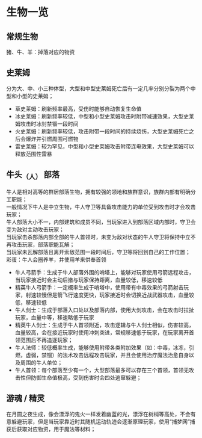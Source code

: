 # 生物一览

## 常规生物
猪、牛、羊：掉落对应的物资

## 史莱姆
分为大、中、小三种体型，大型和中型史莱姆死亡后有一定几率分别分裂为两个中型和小型的史莱姆；  
+ 草史莱姆：刷新频率最高，受伤时能够自动恢复生命值
+ 冰史莱姆：刷新频率较低，中型和小型史莱姆攻击时附带减速效果，大型史莱姆攻击时冰封禁锢一段时间
+ 火史莱姆：刷新频率较低，攻击附带一段时间的持续烧伤，大型史莱姆死亡之后会爆炸并引燃周围可燃物
+ 雷史莱姆：较为罕见，中型和小型史莱姆攻击附带连电效果，大型史莱姆可以释放范围性雷暴

## 牛头<sub>（人）</sub> 部落
牛人是相对高等的群居部落生物，拥有较强的领地和族群意识，族群内部有明确分工职能；  
一般情况下牛人是中立生物，牛人守卫等具备攻击能力的单位受到攻击时才会攻击玩家；  
牛人部落大小不一，内部建筑和成员不同，当玩家进入到部落区域内部时，守卫会变为敌对主动攻击玩家；  
当玩家击杀部落内部全部的牛人首领时，未变为敌对状态的牛人守卫将保持中立不再攻击玩家，部落职能瓦解；  
当玩家未瓦解部落且离开索敌范围一段时间后，守卫等将回到自己的工作位置；  
彩蛋：牛人会圈养羊，并使用羊来供奉首领
+ 牛人弓箭手：生成于牛人部落外围的哨塔上，能够对玩家使用弓箭远程攻击，当玩家接近时会主动后撤与玩家保持距离，血量较低，移速较低
+ 精英牛人弓箭手：一定概率生成于哨塔中，使用带有中毒效果的弓箭射击玩家，射速较慢但是箭飞行速度更快，玩家接近时会切换近战武器攻击，血量较低，移速较低
+ 牛人剑士：生成于部落入口处以及部落内部，使用大剑攻击，会在攻击时拉扯玩家，血量中等，移速略低于玩家
+ 精英牛人剑士：生成于牛人首领附近，攻击逻辑与牛人剑士相似，伤害较高，血量较高，会在接近玩家时使用冲刺突进，常规移速低于玩家，在玩家离开首领范围后不再追逐玩家；  
+ 牛人法师：较低概率生成，能够使用附带各类附加效果（如：中毒，冰冻，引燃，虚弱，禁锢）的法术攻击远程攻击玩家，并且会使用治疗魔法治愈自身以及周围的牛人单位；  
+ 牛人首领：每个部落至少有一个，大型部落最多可以存在三个首领，首领无攻击性但防御生命值极高，受到伤害时会四处逃窜躲避；

## 游魂 / 精灵
在月圆之夜生成，像会漂浮的鬼火一样发着幽蓝的光，漂浮在树梢等高处，不会有意躲避玩家，但是当玩家靠近时其随机运动轨迹会逐渐原理玩家，使用“捕梦网”捕获后获取对应物资，用于魔法等材料；  

